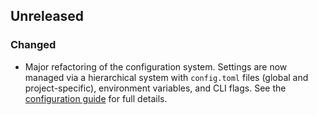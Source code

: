<!-- CHANGELOG_INSERT -->

## Unreleased

### Changed

- Major refactoring of the configuration system. Settings are now managed via a hierarchical system with `config.toml` files (global and project-specific), environment variables, and CLI flags. See the [configuration guide](configuration.md) for full details.
